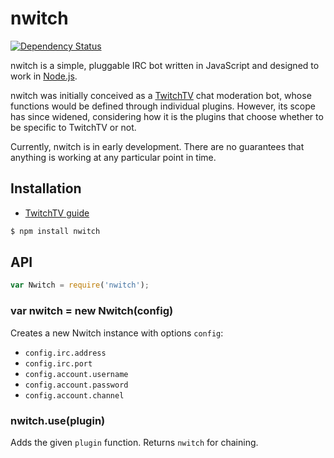 # nwitch

[![Dependency Status](https://gemnasium.com/KenanY/nwitch.png)](https://gemnasium.com/KenanY/nwitch)

nwitch is a simple, pluggable IRC bot written in JavaScript and designed to work
in [Node.js](http://nodejs.org/).

nwitch was initially conceived as a [TwitchTV](http://www.twitch.tv/) chat
moderation bot, whose functions would be defined through individual plugins.
However, its scope has since widened, considering how it is the plugins that
choose whether to be specific to TwitchTV or not.

Currently, nwitch is in early development. There are no guarantees that anything
is working at any particular point in time.

## Installation

  - [TwitchTV guide](https://github.com/KenanY/nwitch/wiki/TwitchTV)

``` bash
$ npm install nwitch
```

## API

``` javascript
var Nwitch = require('nwitch');
```

### var nwitch = new Nwitch(config)

Creates a new Nwitch instance with options `config`:

  - `config.irc.address`
  - `config.irc.port`
  - `config.account.username`
  - `config.account.password`
  - `config.account.channel`

### nwitch.use(plugin)

Adds the given `plugin` function. Returns `nwitch` for chaining.